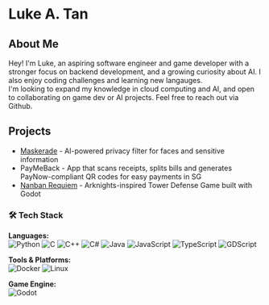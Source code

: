 # Luke A. Tan
## About Me
Hey! I'm Luke, an aspiring software engineer and game developer with a stronger focus on backend development, and a growing curiosity about AI. I also enjoy coding challenges and learning new langauges.\
I'm looking to expand my knowledge in cloud computing and AI, and open to collaborating on game dev or AI projects. Feel free to reach out via Github.

## Projects
- [Maskerade](https://github.com/lukeai-tan/maskerade) - AI-powered privacy filter for faces and sensitive information
- PayMeBack - App that scans receipts, splits bills and generates PayNow-compliant QR codes for easy payments in SG
- [Nanban Requiem](https://github.com/lukeai-tan/nanban-requiem-orbital) - Arknights-inspired Tower Defense Game built with Godot

### 🛠 Tech Stack

**Languages:**  
![Python](https://img.shields.io/badge/-Python-3776AB?logo=python&logoColor=white)
![C](https://img.shields.io/badge/-C-00599C?logo=c&logoColor=white)
![C++](https://img.shields.io/badge/-C++-00599C?logo=c%2B%2B&logoColor=white)
![C#](https://img.shields.io/badge/-C%23-239120?logo=c-sharp&logoColor=white)
![Java](https://img.shields.io/badge/-Java-007396?logo=java&logoColor=white)
![JavaScript](https://img.shields.io/badge/-JavaScript-F7DF1E?logo=javascript&logoColor=black)
![TypeScript](https://img.shields.io/badge/-TypeScript-3178C6?logo=typescript&logoColor=white)
![GDScript](https://img.shields.io/badge/-GDScript-478CBF?logo=godot-engine&logoColor=white)

**Tools & Platforms:**  
![Docker](https://img.shields.io/badge/-Docker-2496ED?logo=docker&logoColor=white)
![Linux](https://img.shields.io/badge/-Linux-FCC624?logo=linux&logoColor=black)

**Game Engine:**  
![Godot](https://img.shields.io/badge/-Godot-478CBF?logo=godot-engine&logoColor=white)
